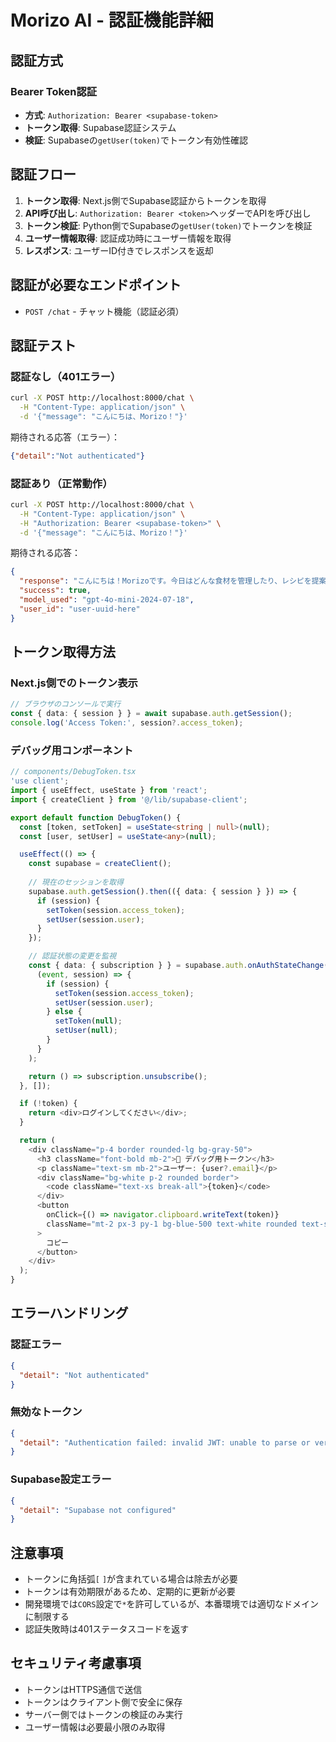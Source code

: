 # Morizo AI - 認証機能詳細

## 認証方式

### Bearer Token認証
- **方式**: `Authorization: Bearer <supabase-token>`
- **トークン取得**: Supabase認証システム
- **検証**: Supabaseの`getUser(token)`でトークン有効性確認

## 認証フロー

1. **トークン取得**: Next.js側でSupabase認証からトークンを取得
2. **API呼び出し**: `Authorization: Bearer <token>`ヘッダーでAPIを呼び出し
3. **トークン検証**: Python側でSupabaseの`getUser(token)`でトークンを検証
4. **ユーザー情報取得**: 認証成功時にユーザー情報を取得
5. **レスポンス**: ユーザーID付きでレスポンスを返却

## 認証が必要なエンドポイント

- `POST /chat` - チャット機能（認証必須）

## 認証テスト

### 認証なし（401エラー）
```bash
curl -X POST http://localhost:8000/chat \
  -H "Content-Type: application/json" \
  -d '{"message": "こんにちは、Morizo！"}'
```

期待される応答（エラー）：
```json
{"detail":"Not authenticated"}
```

### 認証あり（正常動作）
```bash
curl -X POST http://localhost:8000/chat \
  -H "Content-Type: application/json" \
  -H "Authorization: Bearer <supabase-token>" \
  -d '{"message": "こんにちは、Morizo！"}'
```

期待される応答：
```json
{
  "response": "こんにちは！Morizoです。今日はどんな食材を管理したり、レシピを提案したりしましょうか？何かお手伝いできることがあれば教えてくださいね！",
  "success": true,
  "model_used": "gpt-4o-mini-2024-07-18",
  "user_id": "user-uuid-here"
}
```

## トークン取得方法

### Next.js側でのトークン表示
```typescript
// ブラウザのコンソールで実行
const { data: { session } } = await supabase.auth.getSession();
console.log('Access Token:', session?.access_token);
```

### デバッグ用コンポーネント
```typescript
// components/DebugToken.tsx
'use client';
import { useEffect, useState } from 'react';
import { createClient } from '@/lib/supabase-client';

export default function DebugToken() {
  const [token, setToken] = useState<string | null>(null);
  const [user, setUser] = useState<any>(null);

  useEffect(() => {
    const supabase = createClient();
    
    // 現在のセッションを取得
    supabase.auth.getSession().then(({ data: { session } }) => {
      if (session) {
        setToken(session.access_token);
        setUser(session.user);
      }
    });

    // 認証状態の変更を監視
    const { data: { subscription } } = supabase.auth.onAuthStateChange(
      (event, session) => {
        if (session) {
          setToken(session.access_token);
          setUser(session.user);
        } else {
          setToken(null);
          setUser(null);
        }
      }
    );

    return () => subscription.unsubscribe();
  }, []);

  if (!token) {
    return <div>ログインしてください</div>;
  }

  return (
    <div className="p-4 border rounded-lg bg-gray-50">
      <h3 className="font-bold mb-2">🔑 デバッグ用トークン</h3>
      <p className="text-sm mb-2">ユーザー: {user?.email}</p>
      <div className="bg-white p-2 rounded border">
        <code className="text-xs break-all">{token}</code>
      </div>
      <button 
        onClick={() => navigator.clipboard.writeText(token)}
        className="mt-2 px-3 py-1 bg-blue-500 text-white rounded text-sm"
      >
        コピー
      </button>
    </div>
  );
}
```

## エラーハンドリング

### 認証エラー
```json
{
  "detail": "Not authenticated"
}
```

### 無効なトークン
```json
{
  "detail": "Authentication failed: invalid JWT: unable to parse or verify signature, token is malformed: could not base64 decode header: illegal base64 data at input byte 0"
}
```

### Supabase設定エラー
```json
{
  "detail": "Supabase not configured"
}
```

## 注意事項

- トークンに角括弧`[` `]`が含まれている場合は除去が必要
- トークンは有効期限があるため、定期的に更新が必要
- 開発環境では`CORS`設定で`*`を許可しているが、本番環境では適切なドメインに制限する
- 認証失敗時は401ステータスコードを返す

## セキュリティ考慮事項

- トークンはHTTPS通信で送信
- トークンはクライアント側で安全に保存
- サーバー側ではトークンの検証のみ実行
- ユーザー情報は必要最小限のみ取得
